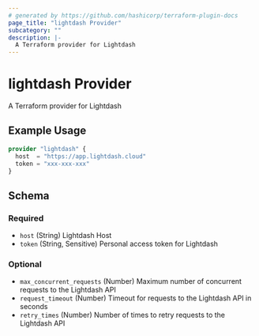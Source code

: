 ```yaml
---
# generated by https://github.com/hashicorp/terraform-plugin-docs
page_title: "lightdash Provider"
subcategory: ""
description: |-
  A Terraform provider for Lightdash
---
```


# lightdash Provider

A Terraform provider for Lightdash

## Example Usage

```terraform
provider "lightdash" {
  host  = "https://app.lightdash.cloud"
  token = "xxx-xxx-xxx"
}
```

<!-- schema generated by tfplugindocs -->
## Schema

### Required

- `host` (String) Lightdash Host
- `token` (String, Sensitive) Personal access token for Lightdash

### Optional

- `max_concurrent_requests` (Number) Maximum number of concurrent requests to the Lightdash API
- `request_timeout` (Number) Timeout for requests to the Lightdash API in seconds
- `retry_times` (Number) Number of times to retry requests to the Lightdash API
